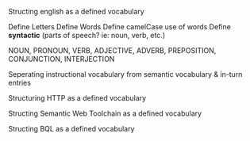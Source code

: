 
Structing english as a defined vocabulary

Define Letters
Define Words
Define camelCase use of words
Define **syntactic** (parts of speech?  ie: noun, verb, etc.)

NOUN, PRONOUN, VERB, ADJECTIVE, ADVERB, PREPOSITION, CONJUNCTION, INTERJECTION

Seperating instructional vocabulary from semantic vocabulary & in-turn entries

Structuring HTTP as a defined vocabulary

Structing Semantic Web Toolchain as a defined vocabulary

Structing BQL as a defined vocabulary

